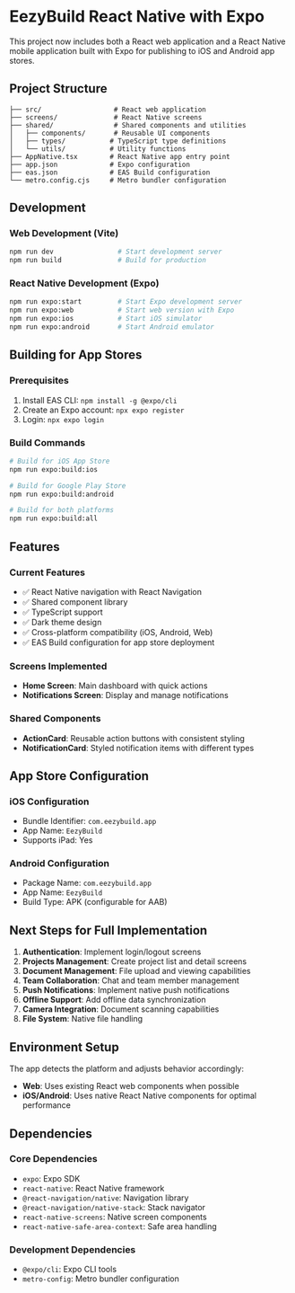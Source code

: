 # EezyBuild React Native with Expo

This project now includes both a React web application and a React Native mobile application built with Expo for publishing to iOS and Android app stores.

## Project Structure

```
├── src/                  # React web application
├── screens/              # React Native screens
├── shared/               # Shared components and utilities
│   ├── components/       # Reusable UI components
│   ├── types/           # TypeScript type definitions
│   └── utils/           # Utility functions
├── AppNative.tsx        # React Native app entry point
├── app.json             # Expo configuration
├── eas.json             # EAS Build configuration
└── metro.config.cjs     # Metro bundler configuration
```

## Development

### Web Development (Vite)
```bash
npm run dev                # Start development server
npm run build              # Build for production
```

### React Native Development (Expo)
```bash
npm run expo:start         # Start Expo development server
npm run expo:web           # Start web version with Expo
npm run expo:ios           # Start iOS simulator
npm run expo:android       # Start Android emulator
```

## Building for App Stores

### Prerequisites
1. Install EAS CLI: `npm install -g @expo/cli`
2. Create an Expo account: `npx expo register`
3. Login: `npx expo login`

### Build Commands
```bash
# Build for iOS App Store
npm run expo:build:ios

# Build for Google Play Store
npm run expo:build:android

# Build for both platforms
npm run expo:build:all
```

## Features

### Current Features
- ✅ React Native navigation with React Navigation
- ✅ Shared component library
- ✅ TypeScript support
- ✅ Dark theme design
- ✅ Cross-platform compatibility (iOS, Android, Web)
- ✅ EAS Build configuration for app store deployment

### Screens Implemented
- **Home Screen**: Main dashboard with quick actions
- **Notifications Screen**: Display and manage notifications

### Shared Components
- **ActionCard**: Reusable action buttons with consistent styling
- **NotificationCard**: Styled notification items with different types

## App Store Configuration

### iOS Configuration
- Bundle Identifier: `com.eezybuild.app`
- App Name: `EezyBuild`
- Supports iPad: Yes

### Android Configuration
- Package Name: `com.eezybuild.app`
- App Name: `EezyBuild`
- Build Type: APK (configurable for AAB)

## Next Steps for Full Implementation

1. **Authentication**: Implement login/logout screens
2. **Projects Management**: Create project list and detail screens
3. **Document Management**: File upload and viewing capabilities
4. **Team Collaboration**: Chat and team member management
5. **Push Notifications**: Implement native push notifications
6. **Offline Support**: Add offline data synchronization
7. **Camera Integration**: Document scanning capabilities
8. **File System**: Native file handling

## Environment Setup

The app detects the platform and adjusts behavior accordingly:
- **Web**: Uses existing React web components when possible
- **iOS/Android**: Uses native React Native components for optimal performance

## Dependencies

### Core Dependencies
- `expo`: Expo SDK
- `react-native`: React Native framework
- `@react-navigation/native`: Navigation library
- `@react-navigation/native-stack`: Stack navigator
- `react-native-screens`: Native screen components
- `react-native-safe-area-context`: Safe area handling

### Development Dependencies
- `@expo/cli`: Expo CLI tools
- `metro-config`: Metro bundler configuration